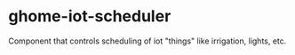# ghome-iot-scheduler
Component that controls scheduling of iot "things" like irrigation, lights, etc.
